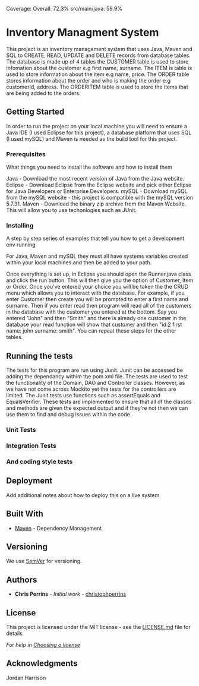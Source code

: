 Coverage: Overall: 72.3%
          src/main/java: 59.9%
# Inventory Managment System

This project is an inventory management system that uses Java, Maven and SQL to CREATE, READ, UPDATE and DELETE records from database tables. The database is made up of 4 tables the CUSTOMER table is used to store infomation about the customer e.g first name, surname. The ITEM is table is used to store information about the item e.g name, price. The ORDER table stores information about the order and who is making the order e.g customerId, address. The ORDERITEM table is used to store the items that are being added to the orders.

## Getting Started

In order to run the project on your local machine you will need to ensure a Java IDE (I used Eclipse for this project), a database platform that uses SQL (I used mySQL) and Maven is needed as the build tool for this project.

### Prerequisites

What things you need to install the software and how to install them

Java - Download the most recent version of Java from the Java website.
Eclipse - Download Eclipse from the Eclipse website and pick either Eclipse for Java Developers or Enterprise Developers.
mySQL - Download mySQL from the mySQL website - this project is compatible with the mySQL version 5.7.31.
Maven - Download the binary zip archive from the Maven Website. This will allow you to use techonlogies such as JUnit.

### Installing

A step by step series of examples that tell you how to get a development env running

For Java, Maven and mySQL they must all have systems variables created within your local machines and then be added to your path.

Once everything is set up, in Eclipse you should open the Runner.java class and click the run button.
This will then give you the option of Customer, Item or Order.
Once you've entered your choice you will be taken the the CRUD menu which allows you to interact with the database.
For example, if you enter Customer then create you will be prompted to enter a first name and surname.
Then if you enter read then program will read all of the customers in the database with the customer you entered at the bottom.
Say you entered "John" and then "Smith" and there is already one customer in the database your read function will show that customer and then "id:2 first name: john surname: smith".
You can repeat these steps for the other tables. 

## Running the tests

The tests for this program are run using Junit. Junit can be accessed be adding the dependancy withim the pom.xml file. The tests are used to test the functionality of the Domain, DAO and Controller classes. However, as we have not come across Mockito yet the tests for the controllers are limited. The Junit tests use functions such as assertEquals and EqualsVerifier. These tests are implemented to ensure that all of the classes and methods are given the expected output and if they're not then we can use them to find and debug issues within the code.

### Unit Tests 


### Integration Tests 


### And coding style tests

## Deployment

Add additional notes about how to deploy this on a live system

## Built With

* [Maven](https://maven.apache.org/) - Dependency Management

## Versioning

We use [SemVer](http://semver.org/) for versioning.

## Authors

* **Chris Perrins** - *Initial work* - [christophperrins](https://github.com/christophperrins)

## License

This project is licensed under the MIT license - see the [LICENSE.md](LICENSE.md) file for details 

*For help in [Choosing a license](https://choosealicense.com/)*

## Acknowledgments

Jordan Harrison
